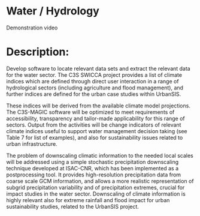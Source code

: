 # Water / Hydrology

Demonstration video

# Description:
Develop software to locate relevant data sets and extract the relevant data for the water sector. 
The C3S SWICCA project provides a list of climate indices which are defined through direct user interaction in a range of hydrological sectors (including agriculture and flood management), and further indices are defined for the urban case studies within UrbanSIS. 

These indices will be derived from the available climate model projections. 
The C3S-MAGIC software will be optimized to meet requirements of accessibility, transparency and tailor-made applicability for this range of sectors. 
Output from the activities will be change indicators of relevant climate indices useful to support water management decision taking (see Table 7 for list of examples), and also for sustainability issues related to urban infrastructure.

The problem of downscaling climatic information to the needed local scales will be addressed using a simple stochastic precipitation downscaling technique developed at ISAC-CNR, which has been implemented as a postprocessing tool. 
It provides high-resolution precipitation data from coarse scale GCM information, and allows a more realistic representation of subgrid precipitation variability and of precipitation extremes, crucial for impact studies in the water sector. 
Downscaling of climate information is highly relevant also for extreme rainfall and flood impact for urban sustainability studies, related to the UrbanSIS project.
